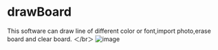 # drawBoard
This software can draw line of different color or font,import photo,erase board and clear board.
＜/br＞
![image](https://github.com/charsdavy/drawBoard/tree/master/screenshots/screenshots.jpg)

